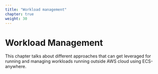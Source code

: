 ```yaml
---
title: "Workload management"
chapter: true
weight: 30
---
```


# Workload Management

This chapter talks about different approaches that can get leveraged for running and managing workloads running outside AWS cloud using ECS-anywhere.
